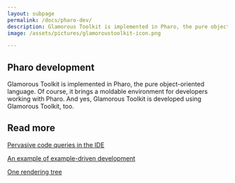 ```yaml
---
layout: subpage
permalink: /docs/pharo-dev/
description: Glamorous Toolkit is implemented in Pharo, the pure object-oriented language.
image: /assets/pictures/glamoroustoolkit-icon.png

---
```


<section id="getstarted">
  <div class="container pt-5 pb-5 jumbotron-small">
    <div class="row">
      <div class="col-md-12">
        <h1>Pharo development</h1>
        <p class="lead">Glamorous Toolkit is implemented in Pharo, the pure object-oriented language. Of course, it brings a moldable environment for developers working with Pharo. And yes, Glamorous Toolkit is developed using Glamorous Toolkit, too.</p>
        <h2>Read more</h2>
        <p class="lead"><a href="https://medium.com/feenk/pervasive-code-queries-in-the-ide-e0a23858e3a1?source=friends_link&sk=e3d4b2433314e02e7afb9e3fc36e8eb7" class="btn btn-block btn-lg btn-margin btn-default"><i class="fab fa-medium-m fa-fw fa-x margin-right"></i>Pervasive code queries in the IDE</a></p>
        <p class="lead"><a href="https://medium.com/feenk/an-example-of-example-driven-development-4dea0d995920?source=friends_link&sk=6edaaec696f1541c978a17704af12490" class="btn btn-block btn-lg btn-margin btn-default"><i class="fab fa-medium-m fa-fw fa-x margin-right"></i>An example of example-driven development</a></p>
        <p class="lead"><a href="https://medium.com/feenk/one-rendering-tree-918eae49bcff?source=friends_link&sk=c0551af8504ee919c4d8c54c390eef49" class="btn btn-block btn-lg btn-margin btn-default"><i class="fab fa-medium-m fa-fw fa-x margin-right"></i>One rendering tree</a></p>
      </div>        
    </div>
  </div>
</section>
